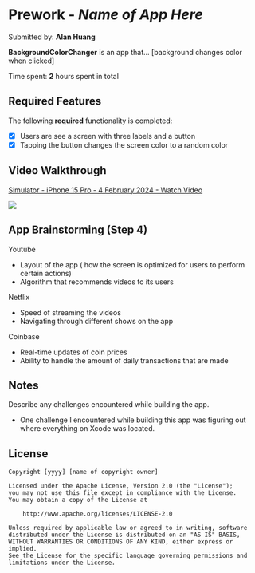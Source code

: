 # Prework - *Name of App Here*

Submitted by: **Alan Huang**

**BackgroundColorChanger** is an app that... [background changes color when clicked] 

Time spent: **2** hours spent in total

## Required Features

The following **required** functionality is completed:

- [X] Users are see a screen with three labels and a button
- [X] Tapping the button changes the screen color to a random color
 
## Video Walkthrough

<div>
    <a href="https://www.loom.com/share/c414820dcd1944e19647e6c690a09702">
      <p>Simulator - iPhone 15 Pro - 4 February 2024 - Watch Video</p>
    </a>
    <a href="https://www.loom.com/share/c414820dcd1944e19647e6c690a09702">
      <img style="max-width:300px;" src="https://cdn.loom.com/sessions/thumbnails/c414820dcd1944e19647e6c690a09702-with-play.gif">
    </a>
</div>

## App Brainstorming (Step 4)
Youtube
* Layout of the app ( how the screen is optimized for users to perform certain actions)
* Algorithm that recommends videos to its users

Netflix
* Speed of streaming the videos
* Navigating through different shows on the app

Coinbase
* Real-time updates of coin prices
* Ability to handle the amount of daily transactions that are made

## Notes

Describe any challenges encountered while building the app.
* One challenge I encountered while building this app was figuring out where everything on Xcode was located.

## License

    Copyright [yyyy] [name of copyright owner]

    Licensed under the Apache License, Version 2.0 (the "License");
    you may not use this file except in compliance with the License.
    You may obtain a copy of the License at

        http://www.apache.org/licenses/LICENSE-2.0

    Unless required by applicable law or agreed to in writing, software
    distributed under the License is distributed on an "AS IS" BASIS,
    WITHOUT WARRANTIES OR CONDITIONS OF ANY KIND, either express or implied.
    See the License for the specific language governing permissions and
    limitations under the License.
